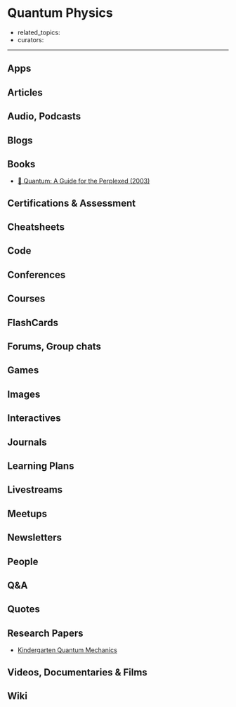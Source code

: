 # Quantum Physics

- related_topics:
- curators:

------

## Apps

## Articles

## Audio, Podcasts

## Blogs

## Books

- [📕 Quantum: A Guide for the Perplexed (2003)](https://www.goodreads.com/book/show/100034.Quantum)


## Certifications & Assessment

## Cheatsheets

## Code

## Conferences

## Courses

## FlashCards

## Forums, Group chats

## Games

## Images

## Interactives

## Journals

## Learning Plans

## Livestreams

## Meetups

## Newsletters

## People

## Q&A

## Quotes

## Research Papers

- [Kindergarten Quantum Mechanics](https://arxiv.org/abs/quant-ph/0510032)

## Videos, Documentaries & Films

## Wiki
